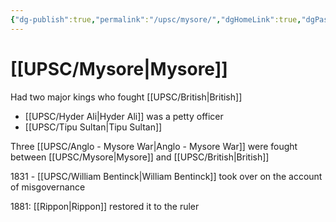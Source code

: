```yaml
---
{"dg-publish":true,"permalink":"/upsc/mysore/","dgHomeLink":true,"dgPassFrontmatter":false}
---
```


# [[UPSC/Mysore|Mysore]]
Had two major kings who fought [[UPSC/British|British]]
- [[UPSC/Hyder Ali|Hyder Ali]] was a petty officer 
- [[UPSC/Tipu Sultan|Tipu Sultan]] 

Three [[UPSC/Anglo - Mysore War|Anglo - Mysore War]] were fought between [[UPSC/Mysore|Mysore]] and [[UPSC/British|British]]

1831 - [[UPSC/William Bentinck|William Bentinck]] took over on the account of misgovernance

1881: [[Rippon|Rippon]] restored it to the ruler